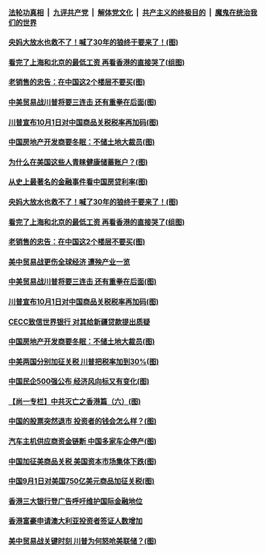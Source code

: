 ####  [法轮功真相](../../../../basic/blob/master/README.md?t=08252239) &nbsp;|&nbsp; [九评共产党](../../../../9ping.md/blob/master/README.md?t=08252239) &nbsp;|&nbsp; [解体党文化](../../../../jtdwh.md/blob/master/README.md?t=08252239)  &nbsp;|&nbsp; [共产主义的终极目的](../../../../gczydzjmd.md/blob/master/README.md?t=08252239) &nbsp;|&nbsp; [魔鬼在统治我们的世界](../../../../mgztzwmdsj.md/blob/master/README.md?t=08252239) 

#### [央妈大放水也救不了！喊了30年的狼终于要来了！(图)](../pages/p5/904872.md?t=08252239) 

#### [看完了上海和北京的最低工资 再看香港的直接哭了(组图)](../pages/p5/904891.md?t=08252239) 

#### [老销售的忠告：在中国这2个楼层不要买(图)](../pages/p5/904894.md?t=08252239) 

#### [中美贸易战川普将要三连击 还有重拳在后面(图)](../pages/p5/904869.md?t=08252239) 

#### [川普宣布10月1日对中国商品关税税率再加码(图)](../pages/p5/904855.md?t=08252239) 

#### [中国房地产开发商要冬眠：不储土地大裁员(图)](../pages/p5/904778.md?t=08252239) 

#### [为什么在美国这些人青睐健康储蓄账户？(图)](../pages/p5/904992.md?t=08252239) 

#### [从史上最著名的金融事件看中国房贷利率(图)](../pages/p5/904873.md?t=08252239) 

#### [央妈大放水也救不了！喊了30年的狼终于要来了！(图)](../pages/p5/904872.md?t=08252239) 

#### [看完了上海和北京的最低工资 再看香港的直接哭了(组图)](../pages/p5/904891.md?t=08252239) 

#### [老销售的忠告：在中国这2个楼层不要买(图)](../pages/p5/904894.md?t=08252239) 

#### [美中贸易战更伤全球经济 遭殃产业一览](../pages/p5/904874.md?t=08252239) 

#### [中美贸易战川普将要三连击 还有重拳在后面(图)](../pages/p5/904869.md?t=08252239) 

#### [川普宣布10月1日对中国商品关税税率再加码(图)](../pages/p5/904855.md?t=08252239) 

#### [CECC致信世界银行 对其给新疆贷款提出质疑](../pages/p5/904854.md?t=08252239) 

#### [中国房地产开发商要冬眠：不储土地大裁员(图)](../pages/p5/904778.md?t=08252239) 

#### [中美两国分别加征关税 川普把税率加到30%(图)](../pages/p5/904811.md?t=08252239) 

#### [中国民企500强公布 经济风向标又有变化(图)](../pages/p5/904776.md?t=08252239) 

#### [【尚一专栏】中共灭亡之香港篇（六）(图)](../pages/p5/904537.md?t=08252239) 

#### [中国的股票突然退市 投资者的钱会怎么样？(图)](../pages/p5/904783.md?t=08252239) 

#### [汽车主机供应商资金链断 中国多家车企停产(图)](../pages/p5/904771.md?t=08252239) 

#### [中国加征美商品关税 美国资本市场集体下跌(图)](../pages/p5/904742.md?t=08252239) 

#### [中国9月1日对美国750亿美元商品加征关税(图)](../pages/p5/904738.md?t=08252239) 

#### [香港三大银行登广告呼吁维护国际金融地位](../pages/p5/904736.md?t=08252239) 

#### [香港富豪申请澳大利亚投资者签证人数增加](../pages/p5/904735.md?t=08252239) 

#### [美中贸易战关键时刻 川普为何怒呛美联储？(图)](../pages/p5/904729.md?t=08252239) 


